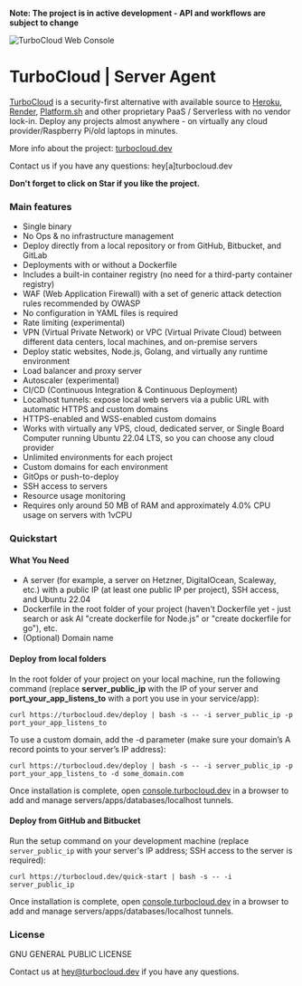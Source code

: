 **Note: The project is in active development - API and workflows are subject to change**

![TurboCloud Web Console](https://turbocloud.dev/img/turbo-cloud-self-hosting-web-console.png)

# TurboCloud | Server Agent

[TurboCloud](https://turbocloud.dev) is a security-first alternative with available source to [Heroku](https://www.heroku.com/), [Render](https://render.com/), [Platform.sh](https://platform.sh/) and other proprietary PaaS / Serverless with no vendor lock-in. Deploy any projects almost anywhere - on virtually any cloud provider/Raspberry Pi/old laptops in minutes.

More info about the project: [turbocloud.dev](https://turbocloud.dev)

Contact us if you have any questions: hey[a]turbocloud.dev

**Don't forget to click on Star if you like the project.**

### Main features

- Single binary
- No Ops & no infrastructure management
- Deploy directly from a local repository or from GitHub, Bitbucket, and GitLab
- Deployments with or without a Dockerfile
- Includes a built-in container registry (no need for a third-party container registry)
- WAF (Web Application Firewall) with a set of generic attack detection rules recommended by OWASP
- No configuration in YAML files is required
- Rate limiting (experimental)
- VPN (Virtual Private Network) or VPC (Virtual Private Cloud) between different data centers, local machines, and on-premise servers
- Deploy static websites, Node.js, Golang, and virtually any runtime environment
- Load balancer and proxy server
- Autoscaler (experimental)
- CI/CD (Continuous Integration & Continuous Deployment)
- Localhost tunnels: expose local web servers via a public URL with automatic HTTPS and custom domains
- HTTPS-enabled and WSS-enabled custom domains
- Works with virtually any VPS, cloud, dedicated server, or Single Board Computer running Ubuntu 22.04 LTS, so you can choose any cloud provider
- Unlimited environments for each project
- Custom domains for each environment
- GitOps or push-to-deploy
- SSH access to servers
- Resource usage monitoring
- Requires only around 50 MB of RAM and approximately 4.0% CPU usage on servers with 1vCPU

### Quickstart

#### What You Need

- A server (for example, a server on Hetzner, DigitalOcean, Scaleway, etc.) with a public IP (at least one public IP per project), SSH access, and Ubuntu 22.04
- Dockerfile in the root folder of your project (haven't Dockerfile yet - just search or ask AI "create dockerfile for Node.js" or "create dockerfile for go"), etc.
- (Optional) Domain name

#### Deploy from local folders
In the root folder of your project on your local machine, run the following command
(replace **server_public_ip** with the IP of your server and **port_your_app_listens_to** with a port you use in your service/app):
```
curl https://turbocloud.dev/deploy | bash -s -- -i server_public_ip -p port_your_app_listens_to
```

To use a custom domain, add the -d parameter (make sure your domain’s A record points to your server’s IP address):
```
curl https://turbocloud.dev/deploy | bash -s -- -i server_public_ip -p port_your_app_listens_to -d some_domain.com
```

Once installation is complete, open <a href="https://console.turbocloud.dev">console.turbocloud.dev</a> in a browser to add and manage servers/apps/databases/localhost tunnels.


#### Deploy from GitHub and Bitbucket
Run the setup command on your development machine (replace <code>server_public_ip</code> with your server's IP address; SSH access to the server is required):
```
curl https://turbocloud.dev/quick-start | bash -s -- -i server_public_ip
```
Once installation is complete, open <a href="https://console.turbocloud.dev">console.turbocloud.dev</a> in a browser to add and manage servers/apps/databases/localhost tunnels.




### License

GNU GENERAL PUBLIC LICENSE

Contact us at hey@turbocloud.dev if you have any questions.